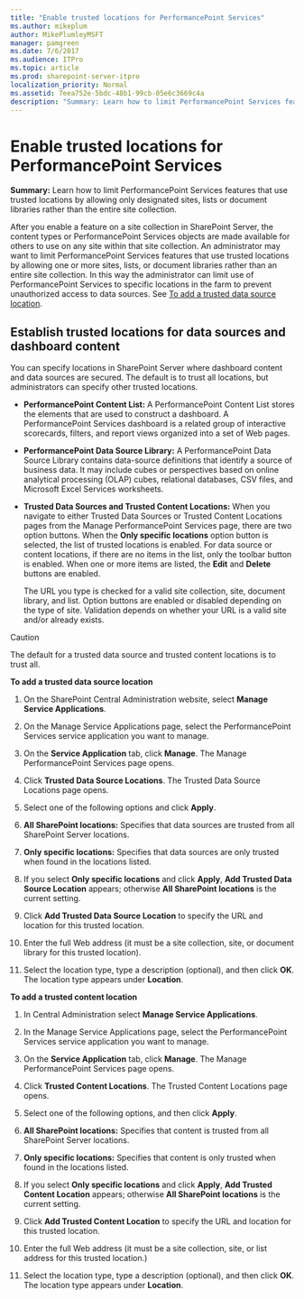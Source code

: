 ```yaml
---
title: "Enable trusted locations for PerformancePoint Services"
ms.author: mikeplum
author: MikePlumleyMSFT
manager: pamgreen
ms.date: 7/6/2017
ms.audience: ITPro
ms.topic: article
ms.prod: sharepoint-server-itpro
localization_priority: Normal
ms.assetid: 7eea752e-5bdc-48b1-99cb-05e6c3669c4a
description: "Summary: Learn how to limit PerformancePoint Services features that use trusted locations by allowing only designated sites, lists or document libraries rather than the entire site collection."
---
```


# Enable trusted locations for PerformancePoint Services

 **Summary:** Learn how to limit PerformancePoint Services features that use trusted locations by allowing only designated sites, lists or document libraries rather than the entire site collection. 
  
After you enable a feature on a site collection in SharePoint Server, the content types or PerformancePoint Services objects are made available for others to use on any site within that site collection. An administrator may want to limit PerformancePoint Services features that use trusted locations by allowing one or more sites, lists, or document libraries rather than an entire site collection. In this way the administrator can limit use of PerformancePoint Services to specific locations in the farm to prevent unauthorized access to data sources. See [To add a trusted data source location](#proc1).
  
## Establish trusted locations for data sources and dashboard content
<a name="establish_trusted_locations"> </a>

You can specify locations in SharePoint Server where dashboard content and data sources are secured. The default is to trust all locations, but administrators can specify other trusted locations.
  
- **PerformancePoint Content List:** A PerformancePoint Content List stores the elements that are used to construct a dashboard. A PerformancePoint Services dashboard is a related group of interactive scorecards, filters, and report views organized into a set of Web pages. 
    
- **PerformancePoint Data Source Library:** A PerformancePoint Data Source Library contains data-source definitions that identify a source of business data. It may include cubes or perspectives based on online analytical processing (OLAP) cubes, relational databases, CSV files, and Microsoft Excel Services worksheets. 
    
- **Trusted Data Sources and Trusted Content Locations:** When you navigate to either Trusted Data Sources or Trusted Content Locations pages from the Manage PerformancePoint Services page, there are two option buttons. When the **Only specific locations** option button is selected, the list of trusted locations is enabled. For data source or content locations, if there are no items in the list, only the toolbar button is enabled. When one or more items are listed, the **Edit** and **Delete** buttons are enabled. 
    
    The URL you type is checked for a valid site collection, site, document library, and list. Option buttons are enabled or disabled depending on the type of site. Validation depends on whether your URL is a valid site and/or already exists. 
    
> [!CAUTION]
> The default for a trusted data source and trusted content locations is to trust all. 
  
 <a name="proc1"></a>**To add a trusted data source location**
  
1. On the SharePoint Central Administration website, select **Manage Service Applications**.
    
2. On the Manage Service Applications page, select the PerformancePoint Services service application you want to manage.
    
3. On the **Service Application** tab, click **Manage**. The Manage PerformancePoint Services page opens.
    
4. Click **Trusted Data Source Locations**. The Trusted Data Source Locations page opens.
    
5. Select one of the following options and click **Apply**.
    
1. **All SharePoint locations:** Specifies that data sources are trusted from all SharePoint Server locations. 
    
2. **Only specific locations:** Specifies that data sources are only trusted when found in the locations listed. 
    
6. If you select **Only specific locations** and click **Apply**, **Add Trusted Data Source Location** appears; otherwise **All SharePoint locations** is the current setting. 
    
7. Click **Add Trusted Data Source Location** to specify the URL and location for this trusted location. 
    
8. Enter the full Web address (it must be a site collection, site, or document library for this trusted location).
    
9. Select the location type, type a description (optional), and then click **OK**. The location type appears under **Location**.
    
 **To add a trusted content location**
  
1. In Central Administration select **Manage Service Applications**.
    
2. In the Manage Service Applications page, select the PerformancePoint Services service application you want to manage.
    
3. On the **Service Application** tab, click **Manage**. The Manage PerformancePoint Services page opens.
    
4. Click **Trusted Content Locations**. The Trusted Content Locations page opens.
    
5. Select one of the following options, and then click **Apply**.
    
1. **All SharePoint locations:** Specifies that content is trusted from all SharePoint Server locations. 
    
2. **Only specific locations:** Specifies that content is only trusted when found in the locations listed. 
    
6. If you select **Only specific locations** and click **Apply**, **Add Trusted Content Location** appears; otherwise **All SharePoint locations** is the current setting. 
    
7. Click **Add Trusted Content Location** to specify the URL and location for this trusted location. 
    
8. Enter the full Web address (it must be a site collection, site, or list address for this trusted location.)
    
9. Select the location type, type a description (optional), and then click **OK**. The location type appears under **Location**.
    

